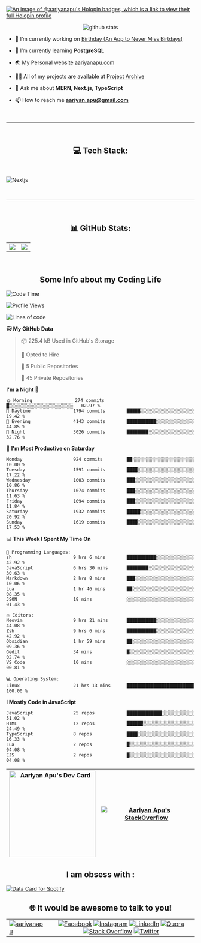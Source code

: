 [![An image of @aariyanapu's Holopin badges, which is a link to view their full Holopin profile](https://holopin.me/aariyanapu)](https://holopin.io/@aariyanapu)

<p align="center"> <img src="https://github-widgetbox.vercel.app/api/profile?username=aariyanapu&data=followers,repositories,stars,commits&theme=nautilus"  alt="github stats" /> </p>

- 🔭 I’m currently working on [Birthday (An App to Never Miss Birtdays)](https://allbirthday.vercel.app/)

- 🌱 I’m currently learning **PostgreSQL**

- 🌏 My Personal website [aariyanapu.com](https://aariyanapu.com/)

- 👨‍💻 All of my projects are available at [Project Archive](https://www.aariyanapu.com/archive)

- 💬 Ask me about **MERN, Next.js, TypeScript**

- 📫 How to reach me **aariyan.apu@gmail.com**

</br>

---

</br>
<h2 align="center"> 💻 Tech Stack: </h2>
</br>

<p align='center'>

<img src="https://skillicons.dev/icons?i=nextjs,vite,react,redux,tailwind,materialui,sass,bootstrap,ts,js,express,nodejs,mongodb,postgres,prisma,redis,html,css,jquery,md,linux,git,docker,github,babel,bash,neovim,vim,ps,postman"
 alt="Nextjs" />

</p>

</br>

---

</br>
<h2 align="center"> 📊 GitHub Stats: </h2>

|                                                                                                                                                            |                                                                                                                   |
| ---------------------------------------------------------------------------------------------------------------------------------------------------------- | :---------------------------------------------------------------------------------------------------------------: |
| ![](https://github-readme-stats.vercel.app/api?username=aariyanapu&theme=material-palenight&hide_border=false&include_all_commits=true&count_private=true) | ![](https://github-readme-streak-stats.herokuapp.com/?user=aariyanapu&theme=material-palenight&hide_border=false) |

<br/>
<h2 align="center"> Some Info about my Coding Life </h2>

<!--START_SECTION:waka-->
![Code Time](http://img.shields.io/badge/Code%20Time-1%2C861%20hrs%2050%20mins-blue)

![Profile Views](http://img.shields.io/badge/Profile%20Views-0-blue)

![Lines of code](https://img.shields.io/badge/From%20Hello%20World%20I%27ve%20Written-1.7%20million%20lines%20of%20code-blue)

**🐱 My GitHub Data** 

> 📦 225.4 kB Used in GitHub's Storage 
 > 
> 💼 Opted to Hire
 > 
> 📜 5 Public Repositories 
 > 
> 🔑 45 Private Repositories 
 > 
**I'm a Night 🦉** 

```text
🌞 Morning                274 commits         █░░░░░░░░░░░░░░░░░░░░░░░░   02.97 % 
🌆 Daytime                1794 commits        █████░░░░░░░░░░░░░░░░░░░░   19.42 % 
🌃 Evening                4143 commits        ███████████░░░░░░░░░░░░░░   44.85 % 
🌙 Night                  3026 commits        ████████░░░░░░░░░░░░░░░░░   32.76 % 
```
📅 **I'm Most Productive on Saturday** 

```text
Monday                   924 commits         ██░░░░░░░░░░░░░░░░░░░░░░░   10.00 % 
Tuesday                  1591 commits        ████░░░░░░░░░░░░░░░░░░░░░   17.22 % 
Wednesday                1003 commits        ███░░░░░░░░░░░░░░░░░░░░░░   10.86 % 
Thursday                 1074 commits        ███░░░░░░░░░░░░░░░░░░░░░░   11.63 % 
Friday                   1094 commits        ███░░░░░░░░░░░░░░░░░░░░░░   11.84 % 
Saturday                 1932 commits        █████░░░░░░░░░░░░░░░░░░░░   20.92 % 
Sunday                   1619 commits        ████░░░░░░░░░░░░░░░░░░░░░   17.53 % 
```


📊 **This Week I Spent My Time On** 

```text
💬 Programming Languages: 
sh                       9 hrs 6 mins        ███████████░░░░░░░░░░░░░░   42.92 % 
JavaScript               6 hrs 30 mins       ████████░░░░░░░░░░░░░░░░░   30.63 % 
Markdown                 2 hrs 8 mins        ███░░░░░░░░░░░░░░░░░░░░░░   10.06 % 
Lua                      1 hr 46 mins        ██░░░░░░░░░░░░░░░░░░░░░░░   08.35 % 
JSON                     18 mins             ░░░░░░░░░░░░░░░░░░░░░░░░░   01.43 % 

🔥 Editors: 
Neovim                   9 hrs 21 mins       ███████████░░░░░░░░░░░░░░   44.08 % 
Zsh                      9 hrs 6 mins        ███████████░░░░░░░░░░░░░░   42.92 % 
Obsidian                 1 hr 59 mins        ██░░░░░░░░░░░░░░░░░░░░░░░   09.36 % 
Gedit                    34 mins             █░░░░░░░░░░░░░░░░░░░░░░░░   02.74 % 
VS Code                  10 mins             ░░░░░░░░░░░░░░░░░░░░░░░░░   00.81 % 

💻 Operating System: 
Linux                    21 hrs 13 mins      █████████████████████████   100.00 % 
```

**I Mostly Code in JavaScript** 

```text
JavaScript               25 repos            █████████████░░░░░░░░░░░░   51.02 % 
HTML                     12 repos            ██████░░░░░░░░░░░░░░░░░░░   24.49 % 
TypeScript               8 repos             ████░░░░░░░░░░░░░░░░░░░░░   16.33 % 
Lua                      2 repos             █░░░░░░░░░░░░░░░░░░░░░░░░   04.08 % 
EJS                      2 repos             █░░░░░░░░░░░░░░░░░░░░░░░░   04.08 % 
```




<!--END_SECTION:waka-->

<!-- Activity Graph  -->

<div align="center">

| <a href="https://app.daily.dev/aariyanapu"><img src="https://api.daily.dev/devcards/9765e7151f4a4163a3aa26a1c1b5c469.png?r=1nz" width="230" alt="Aariyan Apu's Dev Card"/></a> | [![Aariyan Apu's StackOverflow](https://github-readme-stackoverflow.vercel.app/?userID=12180960&theme=dark)](https://stackoverflow.com/users/12180960/aariyan-apu) |
| ------------------------------------------------------------------------------------------------------------------------------------------------------------------------------ | ------------------------------------------------------------------------------------------------------------------------------------------------------------------ |

</div>

<div align="center">
<h2> I am obsess with : </div>

<a href="https://data-card-for-spotify.herokuapp.com/card?user_id=31tn6riohy27abhahkklkxmaigbu">
  <img src="https://data-card-for-spotify.herokuapp.com/api/card?user_id=31tn6riohy27abhahkklkxmaigbu" alt="Data Card for Spotify">
</a>

</div>

</br>
<h2 align="center"> 🌐 It would be awesome to talk to you!  </h2>

|                                                                                                                                                                              |                                                                                                                                                                                                                                                                                                                                                                                                                                                                                                                                                                                                                                                                                                                                                                                                                                   |
| ---------------------------------------------------------------------------------------------------------------------------------------------------------------------------- | :-------------------------------------------------------------------------------------------------------------------------------------------------------------------------------------------------------------------------------------------------------------------------------------------------------------------------------------------------------------------------------------------------------------------------------------------------------------------------------------------------------------------------------------------------------------------------------------------------------------------------------------------------------------------------------------------------------------------------------------------------------------------------------------------------------------------------------: |
| <a href="https://twitter.com/aariyanapu" target="blank"><img src="https://img.shields.io/twitter/follow/aariyanapu?logo=twitter&style=for-the-badge" alt="aariyanapu" /></a> | [![Facebook](https://img.shields.io/badge/Facebook-%231877F2.svg?logo=Facebook&logoColor=white)](https://facebook.com/aariyan.apu) [![Instagram](https://img.shields.io/badge/Instagram-%23E4405F.svg?logo=Instagram&logoColor=white)](https://instagram.com/aariyan.apu) [![LinkedIn](https://img.shields.io/badge/LinkedIn-%230077B5.svg?logo=linkedin&logoColor=white)](https://linkedin.com/in/aariyanapu) [![Quora](https://img.shields.io/badge/Quora-%23B92B27.svg?logo=Quora&logoColor=white)](https://quora.com/profile/Aariyan-Apu) [![Stack Overflow](https://img.shields.io/badge/-Stackoverflow-FE7A16?logo=stack-overflow&logoColor=white)](https://stackoverflow.com/users/12180960) [![Twitter](https://img.shields.io/badge/Twitter-%231DA1F2.svg?logo=Twitter&logoColor=white)](https://twitter.com/aariyanapu) |
